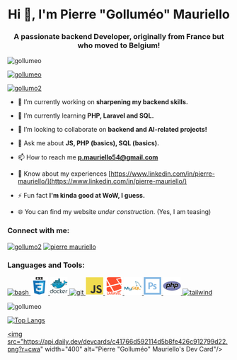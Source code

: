 <h1 align="center">Hi 👋, I'm Pierre "Golluméo" Mauriello</h1>
<h3 align="center">A passionate backend Developer, originally from France but who moved to Belgium!</h3>

<p align="left"> <img src="https://komarev.com/ghpvc/?username=gollumeo&label=Profile%20views&color=0e75b6&style=flat" alt="gollumeo" /> </p>

<p align="left"> <a href="https://github.com/ryo-ma/github-profile-trophy"><img src="https://github-profile-trophy.vercel.app/?username=gollumeo" alt="gollumeo" /></a> </p>

<p align="left"> <a href="https://twitter.com/gollumo2" target="blank"><img src="https://img.shields.io/twitter/follow/gollumo2?logo=twitter&style=for-the-badge" alt="gollumo2" /></a> </p>

- 🔭 I’m currently working on **sharpening my backend skills.**

- 🌱 I’m currently learning **PHP, Laravel and SQL.**

- 👯 I’m looking to collaborate on **backend and AI-related projects!**

- 💬 Ask me about **JS, PHP (basics), SQL (basics).**

- 📫 How to reach me **p.mauriello54@gmail.com**

- 📄 Know about my experiences [https://www.linkedin.com/in/pierre-mauriello/](https://www.linkedin.com/in/pierre-mauriello/)

- ⚡ Fun fact **I'm kinda good at WoW, I guess.**

- 🌐 You can find my website *under construction*. (Yes, I am teasing)

<h3 align="left">Connect with me:</h3>
<p align="left">
<a href="https://twitter.com/gollumo2" target="blank"><img align="center" src="https://raw.githubusercontent.com/rahuldkjain/github-profile-readme-generator/master/src/images/icons/Social/twitter.svg" alt="gollumo2" height="30" width="40" /></a>
<a href="https://linkedin.com/in/pierre mauriello" target="blank"><img align="center" src="https://raw.githubusercontent.com/rahuldkjain/github-profile-readme-generator/master/src/images/icons/Social/linked-in-alt.svg" alt="pierre mauriello" height="30" width="40" /></a>
</p>

<h3 align="left">Languages and Tools:</h3>
<p align="left"> <a href="https://www.gnu.org/software/bash/" target="_blank" rel="noreferrer"> <img src="https://www.vectorlogo.zone/logos/gnu_bash/gnu_bash-icon.svg" alt="bash" width="40" height="40"/> </a> <a href="https://www.w3schools.com/css/" target="_blank" rel="noreferrer"> <img src="https://raw.githubusercontent.com/devicons/devicon/master/icons/css3/css3-original-wordmark.svg" alt="css3" width="40" height="40"/> </a> <a href="https://www.docker.com/" target="_blank" rel="noreferrer"> <img src="https://raw.githubusercontent.com/devicons/devicon/master/icons/docker/docker-original-wordmark.svg" alt="docker" width="40" height="40"/> </a> <a href="https://git-scm.com/" target="_blank" rel="noreferrer"> <img src="https://www.vectorlogo.zone/logos/git-scm/git-scm-icon.svg" alt="git" width="40" height="40"/> </a> <a href="https://developer.mozilla.org/en-US/docs/Web/JavaScript" target="_blank" rel="noreferrer"> <img src="https://raw.githubusercontent.com/devicons/devicon/master/icons/javascript/javascript-original.svg" alt="javascript" width="40" height="40"/> </a> <a href="https://laravel.com/" target="_blank" rel="noreferrer"> <img src="https://raw.githubusercontent.com/devicons/devicon/master/icons/laravel/laravel-plain-wordmark.svg" alt="laravel" width="40" height="40"/> </a> <a href="https://www.mysql.com/" target="_blank" rel="noreferrer"> <img src="https://raw.githubusercontent.com/devicons/devicon/master/icons/mysql/mysql-original-wordmark.svg" alt="mysql" width="40" height="40"/> </a> <a href="https://www.photoshop.com/en" target="_blank" rel="noreferrer"> <img src="https://raw.githubusercontent.com/devicons/devicon/master/icons/photoshop/photoshop-line.svg" alt="photoshop" width="40" height="40"/> </a> <a href="https://www.php.net" target="_blank" rel="noreferrer"> <img src="https://raw.githubusercontent.com/devicons/devicon/master/icons/php/php-original.svg" alt="php" width="40" height="40"/> </a> <a href="https://tailwindcss.com/" target="_blank" rel="noreferrer"> <img src="https://www.vectorlogo.zone/logos/tailwindcss/tailwindcss-icon.svg" alt="tailwind" width="40" height="40"/> </a> </p>

<p><img align="center" src="https://github-readme-streak-stats.herokuapp.com/?user=gollumeo&" alt="gollumeo" /></p>

[![Top Langs](https://github-readme-stats.vercel.app/api/top-langs/?username=gollumeo&layout=compact)](https://github.com/anuraghazra/github-readme-stats)

<a href="https://app.daily.dev/gollumeo"><img src="https://api.daily.dev/devcards/c41766d592114d5b8fe426c912799d22.png?r=cwa" width="400" alt="Pierre "Golluméo" Mauriello's Dev Card"/></a>
